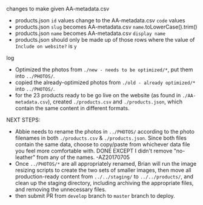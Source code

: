 changes to make given AA-metadata.csv

  - products.json `id` values change to the AA-metadata.csv `code` values
  - products.json `slug` becomes AA-metadata.csv `name`.toLowerCase().trim()
  - products.json `name` becomes AA-metadata.csv `display name`
  - products.json should only be made up of those rows where the value of `Include on website?` is `y`


log
- Optimized the photos from `./new - needs to be optimized/*`, put them into `../PHOTOS/`.
- copied the already-optimized photos from `./old - already optimized/*` into `../PHOTOS/`.
- for the 23 products ready to be go live on the website (as found in `./AA-metadata.csv`), created `./products.csv` and `./products.json`, which contain the same content in different formats.

NEXT STEPS:
- Abbie needs to rename the photos in `../PHOTOS/` according to the photo filenames in both `./products.csv` & `./products.json`. Since both files contain the same data, choose to copy/paste from whichever data file you feel more comfortable with. 
    DONE EXCEPT I didn't remove "no-leather" from any of the names. -AZ20170705
- Once `../PHOTOS/*` are all appropriately renamed, Brian will run the image resizing scripts to create the two sets of smaller images, then move all production-ready content from `../../staging/` to `../../products/`, and clean up the staging directory, including archiving the appropriate files, and removing the unnecessary files.
- then submit PR from `develop` branch to `master` branch to deploy.

